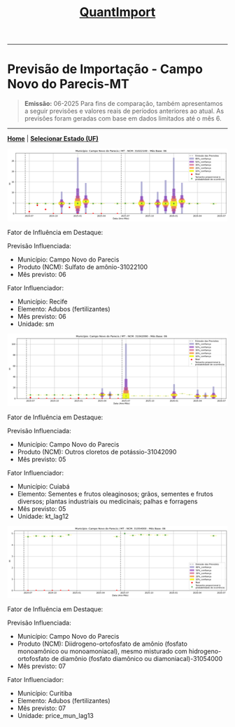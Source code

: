 <header>
    <h1><a href="https://quantimportbrazil.github.io/Sobre/">QuantImport</a></h1>
</header>

---

# Previsão de Importação - Campo Novo do Parecis-MT

> **Emissão:** 06-2025
> Para fins de comparação, também apresentamos a seguir previsões e valores reais de períodos anteriores ao atual.
> As previsões foram geradas com base em dados limitados até o mês 6.

---

**[Home](https://quantimportbrazil.github.io/Sobre/)** | **[Selecionar Estado (UF)](https://quantimportbrazil.github.io/Unidades_Federativas/)**


![Gráfico de Previsão](31022100.png)

Fator de Influência em Destaque:

Previsão Influenciada:
- Município: Campo Novo do Parecis
- Produto (NCM): Sulfato de amônio-31022100 
- Mês previsto: 06

Fator Influenciador:
- Município: Recife
- Elemento: Adubos (fertilizantes)
- Mês previsto: 06
- Unidade: sm







![Gráfico de Previsão](31042090.png)

Fator de Influência em Destaque:

Previsão Influenciada:
- Município: Campo Novo do Parecis
- Produto (NCM): Outros cloretos de potássio-31042090 
- Mês previsto: 05

Fator Influenciador:
- Município: Cuiabá
- Elemento: Sementes e frutos oleaginosos; grãos, sementes e frutos diversos; plantas industriais ou medicinais; palhas e forragens
- Mês previsto: 05
- Unidade: kt_lag12







![Gráfico de Previsão](31054000.png)

Fator de Influência em Destaque:

Previsão Influenciada:
- Município: Campo Novo do Parecis
- Produto (NCM): Diidrogeno-ortofosfato de amônio (fosfato monoamônico ou monoamoniacal), mesmo misturado com hidrogeno-ortofosfato de diamônio (fosfato diamônico ou diamoniacal)-31054000 
- Mês previsto: 07

Fator Influenciador:
- Município: Curitiba
- Elemento: Adubos (fertilizantes)
- Mês previsto: 07
- Unidade: price_mun_lag13





